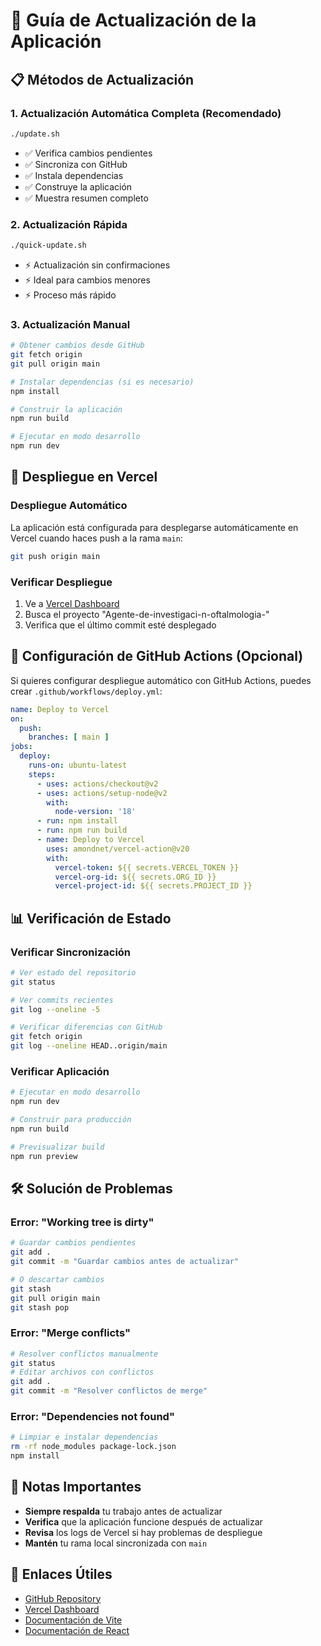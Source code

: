 # 🔄 Guía de Actualización de la Aplicación

## 📋 Métodos de Actualización

### 1. **Actualización Automática Completa** (Recomendado)
```bash
./update.sh
```
- ✅ Verifica cambios pendientes
- ✅ Sincroniza con GitHub
- ✅ Instala dependencias
- ✅ Construye la aplicación
- ✅ Muestra resumen completo

### 2. **Actualización Rápida**
```bash
./quick-update.sh
```
- ⚡ Actualización sin confirmaciones
- ⚡ Ideal para cambios menores
- ⚡ Proceso más rápido

### 3. **Actualización Manual**
```bash
# Obtener cambios desde GitHub
git fetch origin
git pull origin main

# Instalar dependencias (si es necesario)
npm install

# Construir la aplicación
npm run build

# Ejecutar en modo desarrollo
npm run dev
```

## 🚀 Despliegue en Vercel

### Despliegue Automático
La aplicación está configurada para desplegarse automáticamente en Vercel cuando haces push a la rama `main`:

```bash
git push origin main
```

### Verificar Despliegue
1. Ve a [Vercel Dashboard](https://vercel.com/dashboard)
2. Busca el proyecto "Agente-de-investigaci-n-oftalmologia-"
3. Verifica que el último commit esté desplegado

## 🔧 Configuración de GitHub Actions (Opcional)

Si quieres configurar despliegue automático con GitHub Actions, puedes crear `.github/workflows/deploy.yml`:

```yaml
name: Deploy to Vercel
on:
  push:
    branches: [ main ]
jobs:
  deploy:
    runs-on: ubuntu-latest
    steps:
      - uses: actions/checkout@v2
      - uses: actions/setup-node@v2
        with:
          node-version: '18'
      - run: npm install
      - run: npm run build
      - name: Deploy to Vercel
        uses: amondnet/vercel-action@v20
        with:
          vercel-token: ${{ secrets.VERCEL_TOKEN }}
          vercel-org-id: ${{ secrets.ORG_ID }}
          vercel-project-id: ${{ secrets.PROJECT_ID }}
```

## 📊 Verificación de Estado

### Verificar Sincronización
```bash
# Ver estado del repositorio
git status

# Ver commits recientes
git log --oneline -5

# Verificar diferencias con GitHub
git fetch origin
git log --oneline HEAD..origin/main
```

### Verificar Aplicación
```bash
# Ejecutar en modo desarrollo
npm run dev

# Construir para producción
npm run build

# Previsualizar build
npm run preview
```

## 🛠️ Solución de Problemas

### Error: "Working tree is dirty"
```bash
# Guardar cambios pendientes
git add .
git commit -m "Guardar cambios antes de actualizar"

# O descartar cambios
git stash
git pull origin main
git stash pop
```

### Error: "Merge conflicts"
```bash
# Resolver conflictos manualmente
git status
# Editar archivos con conflictos
git add .
git commit -m "Resolver conflictos de merge"
```

### Error: "Dependencies not found"
```bash
# Limpiar e instalar dependencias
rm -rf node_modules package-lock.json
npm install
```

## 📝 Notas Importantes

- **Siempre respalda** tu trabajo antes de actualizar
- **Verifica** que la aplicación funcione después de actualizar
- **Revisa** los logs de Vercel si hay problemas de despliegue
- **Mantén** tu rama local sincronizada con `main`

## 🔗 Enlaces Útiles

- [GitHub Repository](https://github.com/4ailabs/Agente-de-investigaci-n-oftalmologia-)
- [Vercel Dashboard](https://vercel.com/dashboard)
- [Documentación de Vite](https://vitejs.dev/)
- [Documentación de React](https://react.dev/)
